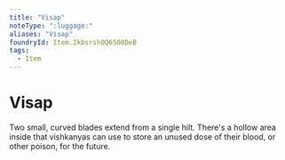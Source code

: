 ```yaml
---
title: "Visap"
noteType: ":luggage:"
aliases: "Visap"
foundryId: Item.2kbsrshOQ65O0DeB
tags:
  - Item
---
```


# Visap

Two small, curved blades extend from a single hilt. There's a hollow area inside that vishkanyas can use to store an unused dose of their blood, or other poison, for the future.
